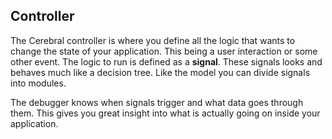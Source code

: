## Controller

The Cerebral controller is where you define all the logic that wants to change the state of your application. This being a user interaction or some other event. The logic to run is defined as a **signal**. These signals looks and behaves much like a decision tree. Like the model you can divide signals into modules.

The debugger knows when signals trigger and what data goes through them. This gives you great insight into what is actually going on inside your application.
